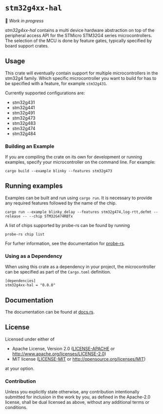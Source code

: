 # `stm32g4xx-hal`

🚧 *Work in progress*

_stm32g4xx-hal_ contains a multi device hardware abstraction on top of the
peripheral access API for the STMicro STM32G4 series microcontrollers. The
selection of the MCU is done by feature gates, typically specified by board
support crates.

## Usage

This crate will eventually contain support for multiple microcontrollers in the
stm32g4 family. Which specific microcontroller you want to build for has to be
specified with a feature, for example `stm32g431`.

Currently supported configurations are:

* stm32g431
* stm32g441
* stm32g491
* stm32g473
* stm32g483
* stm32g474
* stm32g484

### Building an Example

If you are compiling the crate on its own for development or running examples, 
specify your microcontroller on the command line. For example:

```
cargo build --example blinky --features stm32g473
```

## Running examples

Examples can be built and run using `cargo run`. It is necessary to provide any
required features followed by the name of the chip. 

```
cargo run --example blinky_delay --features stm32g474,log-rtt,defmt --release -- --chip STM32G474RBTx
```

A list of chips supported by probe-rs can be found by running

```
probe-rs chip list
```

For furher information, see the documentation for [probe-rs](https://github.com/probe-rs/probe-rs).

### Using as a Dependency

When using this crate as a dependency in your project, the microcontroller can 
be specified as part of the `Cargo.toml` definition.

```
[dependencies]
stm32g4xx-hal = "0.0.0"
```

## Documentation

The documentation can be found at [docs.rs](https://docs.rs/stm32g4xx-hal/).

## License

Licensed under either of

- Apache License, Version 2.0 ([LICENSE-APACHE](LICENSE-APACHE) or
  http://www.apache.org/licenses/LICENSE-2.0)
- MIT license ([LICENSE-MIT](LICENSE-MIT) or http://opensource.org/licenses/MIT)

at your option.

### Contribution

Unless you explicitly state otherwise, any contribution intentionally submitted
for inclusion in the work by you, as defined in the Apache-2.0 license, shall be
dual licensed as above, without any additional terms or conditions.